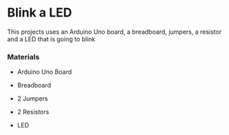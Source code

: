 
# Blink a LED

This projects uses an Arduino Uno board, a breadboard, jumpers, a resistor and a LED that is going to blink

### Materials
- Arduino Uno Board
- Breadboard

- 2 Jumpers
- 2 Resistors
- LED
